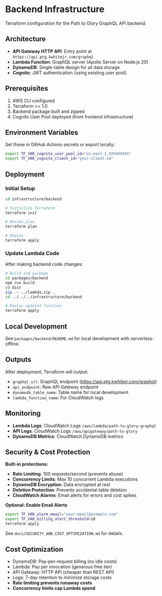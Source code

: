 # Backend Infrastructure

Terraform configuration for the Path to Glory GraphQL API backend.

## Architecture

- **API Gateway HTTP API**: Entry point at `https://api.ptg.kwhitejr.com/graphql`
- **Lambda Function**: GraphQL server (Apollo Server on Node.js 20)
- **DynamoDB**: Single-table design for all data storage
- **Cognito**: JWT authentication (using existing user pool)

## Prerequisites

1. AWS CLI configured
2. Terraform >= 1.0
3. Backend package built and zipped
4. Cognito User Pool deployed (from frontend infrastructure)

## Environment Variables

Set these in GitHub Actions secrets or export locally:

```bash
export TF_VAR_cognito_user_pool_id="us-east-1_XXXXXXXXX"
export TF_VAR_cognito_client_id="your-client-id"
```

## Deployment

### Initial Setup

```bash
cd infrastructure/backend

# Initialize Terraform
terraform init

# Review plan
terraform plan

# Deploy
terraform apply
```

### Update Lambda Code

After making backend code changes:

```bash
# Build and package
cd packages/backend
npm run build
cd dist
zip -r ../lambda.zip .
cd ../../../infrastructure/backend

# Deploy updated function
terraform apply
```

## Local Development

See `packages/backend/README.md` for local development with serverless-offline.

## Outputs

After deployment, Terraform will output:

- `graphql_url`: GraphQL endpoint (https://api.ptg.kwhitejr.com/graphql)
- `api_endpoint`: Raw API Gateway endpoint
- `dynamodb_table_name`: Table name for local development
- `lambda_function_name`: For CloudWatch logs

## Monitoring

- **Lambda Logs**: CloudWatch Logs `/aws/lambda/path-to-glory-graphql`
- **API Logs**: CloudWatch Logs `/aws/apigateway/path-to-glory`
- **DynamoDB Metrics**: CloudWatch DynamoDB metrics

## Security & Cost Protection

**Built-in protections:**
- **Rate Limiting**: 100 requests/second (prevents abuse)
- **Concurrency Limits**: Max 10 concurrent Lambda executions
- **DynamoDB Encryption**: Data encrypted at rest
- **Deletion Protection**: Prevents accidental table deletion
- **CloudWatch Alarms**: Email alerts for errors and cost spikes

**Optional: Enable Email Alerts**
```bash
export TF_VAR_alarm_email="your-email@example.com"
export TF_VAR_billing_alert_threshold=10
terraform apply
```

See `docs/SECURITY_AND_COST_OPTIMIZATION.md` for details.

## Cost Optimization

- DynamoDB: Pay-per-request billing (no idle costs)
- Lambda: Pay per invocation (generous free tier)
- API Gateway: HTTP API (cheaper than REST API)
- Logs: 7-day retention to minimize storage costs
- **Rate limiting prevents runaway costs**
- **Concurrency limits cap Lambda spend**
